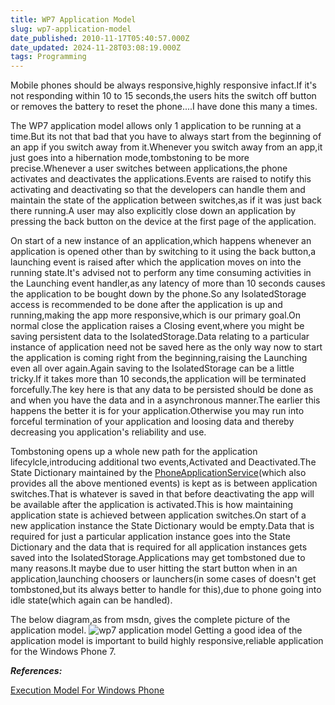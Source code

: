 ```yaml
---
title: WP7 Application Model
slug: wp7-application-model
date_published: 2010-11-17T05:40:57.000Z
date_updated: 2024-11-28T03:08:19.000Z
tags: Programming
---
```


Mobile phones should be always responsive,highly responsive infact.If it's not responding within 10 to 15 seconds,the users hits the switch off button or removes the battery to reset the phone....I have done this many a times.

The WP7 application model allows only 1 application to be running at a time.But its not that bad that you have to always start from the beginning of an app if you switch away from it.Whenever you switch away from an app,it just goes into a hibernation mode,tombstoning to be more precise.Whenever a user switches between applications,the phone activates and deactivates the applications.Events are raised to notify this activating and deactivating so that the developers can handle them and maintain the state of the application between switches,as if it was just back there running.A user may also explicitly close down an application by pressing the back button on the device at the first page of the application.

On start of a new instance of an application,which happens whenever an application is opened other than by switching to it using the back button,a launching event is raised after which the application moves on into the running state.It's advised not to perform any time consuming activities in the Launching event handler,as any latency of more than 10 seconds causes the application to be bought down by the phone.So any IsolatedStorage access is recommended to be done after the application is up and running,making the app more responsive,which is our primary goal.On normal close the application raises a Closing event,where you might be saving persistent data to the IsolatedStorage.Data relating to a particular instance of application need not be saved here as the only way now to start the application is coming right from the beginning,raising the Launching even all over again.Again saving to the IsolatedStorage can be a little tricky.If it takes more than 10 seconds,the application will be terminated forcefully.The key here is that any data to be persisted should be done as and when you have the data and in a asynchronous manner.The earlier this happens the better it is for your application.Otherwise you may run into forceful termination of your application and loosing data and thereby decreasing you application's reliability and use.

Tombstoning opens up a whole new path for the application lifecylcle,introducing additional two events,Activated and Deactivated.The State Dictionary maintained by the [PhoneApplicationService](http://msdn.microsoft.com/en-us/library/microsoft.phone.shell.phoneapplicationservice(v=VS.92).aspx)(which also provides all the above mentioned events) is kept as is between application switches.That is whatever is saved in that before deactivating the app will be available after the application is activated.This is how maintaining application state is achieved between application switches.On start of a new application instance the State Dictionary would be empty.Data that is required for just a particular application instance goes into the State Dictionary and the data that is required for all application instances gets saved into the IsolatedStorage.Applications may get tombstoned due to many reasons.It maybe due to user hitting the start button when in an application,launching choosers or launchers(in some cases of doesn't get tombstoned,but its always better to handle for this),due to phone going into idle state(which again can be handled).

The below diagram,as from msdn, gives the complete picture of the application model.
![wp7 application model](__GHOST_URL__/content/images/wp7_application_model.png)
Getting a good idea of the application model is important to build highly responsive,reliable application for the Windows Phone 7.

***References:***

[Execution Model For Windows Phone](http://msdn.microsoft.com/en-us/library/ff769557(v=VS.92).aspx)
